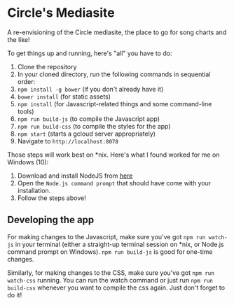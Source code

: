# Circle's Mediasite

A re-envisioning of the Circle mediasite, the place to go for song charts and the like!

To get things up and running, here's "all" you have to do:

1. Clone the repository
2. In your cloned directory, run the following commands in sequential order:
  1. `npm install -g bower` (if you don't already have it)
  2. `bower install` (for static assets)
  3. `npm install` (for Javascript-related things and some command-line tools)
  4. `npm run build-js` (to compile the Javascript app)
  5. `npm run build-css` (to compile the styles for the app)
  6. `npm start` (starts a gcloud server appropriately)
3. Navigate to `http://localhost:8078`

Those steps will work best on \*nix. Here's what I found worked for me on Windows (10):

1. Download and install NodeJS from [here](https://nodejs.org/en/)
2. Open the `Node.js command prompt` that should have come with your installation.
3. Follow the steps above!

## Developing the app

For making changes to the Javascript, make sure you've got `npm run watch-js` in your terminal (either a straight-up terminal session on \*nix, or Node.js command prompt on Windows). `npm run build-js` is good for one-time changes.

Similarly, for making changes to the CSS, make sure you've got `npm run watch-css` running. You can run the watch command or just run `npm run build-css` whenever you want to compile the css again. Just don't forget to do it!
